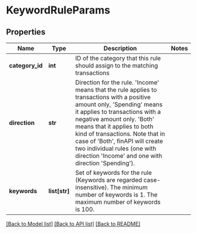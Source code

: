 # KeywordRuleParams

## Properties
Name | Type | Description | Notes
------------ | ------------- | ------------- | -------------
**category_id** | **int** | ID of the category that this rule should assign to the matching transactions | 
**direction** | **str** | Direction for the rule. &#39;Income&#39; means that the rule applies to transactions with a positive amount only, &#39;Spending&#39; means it applies to transactions with a negative amount only. &#39;Both&#39; means that it applies to both kind of transactions. Note that in case of &#39;Both&#39;, finAPI will create two individual rules (one with direction &#39;Income&#39; and one with direction &#39;Spending&#39;). | 
**keywords** | **list[str]** | Set of keywords for the rule (Keywords are regarded case-insensitive). The minimum number of keywords is 1. The maximum number of keywords is 100. | 

[[Back to Model list]](../README.md#documentation-for-models) [[Back to API list]](../README.md#documentation-for-api-endpoints) [[Back to README]](../README.md)


